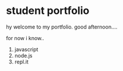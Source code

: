 # student portfolio
hy welcome to my portfolio. good afternoon....

for now i know..
1. javascript
2. node.js
3. repl.it
